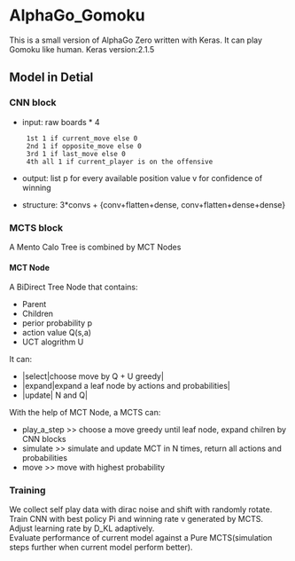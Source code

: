 # AlphaGo_Gomoku
This is a small version of AlphaGo Zero written with Keras.
It can play Gomoku like human.
Keras version:2.1.5  



## Model in Detial
### CNN block



* input: raw boards * 4

       1st 1 if current_move else 0
       2nd 1 if opposite_move else 0
       3rd 1 if last_move else 0
       4th all 1 if current_player is on the offensive
       
       
* output: list p for every available position
        value v for confidence of winning
        
* structure:  3*convs + {conv+flatten+dense, conv+flatten+dense+dense}



### MCTS block
A Mento Calo Tree is combined by MCT Nodes
#### MCT Node
A BiDirect Tree Node that contains:
* Parent
* Children
* perior probability p
* action value Q(s,a)
* UCT alogrithm U

It can:<br>
* |select|choose move by Q + U greedy|
* |expand|expand a leaf node by actions and probabilities|
* |update| N and Q|

With the help of MCT Node, a MCTS can:<br>
* play_a_step >> choose a move greedy until leaf node, expand chilren by CNN blocks
* simulate  >>  simulate and update MCT in N times, return all actions and probabilities
* move    >>    move with highest probability

### Training 
We collect self play data with dirac noise and shift with randomly rotate.<br>
Train CNN with best policy Pi  and winning rate v generated by MCTS.<br>
Adjust learning rate by D_KL adaptively.<br>
Evaluate performance of current model against a Pure MCTS(simulation steps further when current model perform better).
